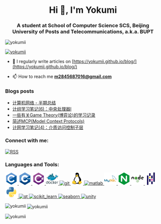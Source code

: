<h1 align="center">Hi 👋, I'm Yokumi</h1>
<h3 align="center">A student at School of Computer Science SCS, Beijing University of Posts and Telecommunications, a.k.a. BUPT</h3>

<p align="left"> <img src="https://komarev.com/ghpvc/?username=yokumii&label=Profile%20views&color=0e75b6&style=flat" alt="yokumii" /> </p>

<p align="left"> <a href="https://github.com/ryo-ma/github-profile-trophy"><img src="https://github-profile-trophy.vercel.app/?username=yokumii" alt="yokumii" /></a> </p>

- 📝 I regularly write articles on [https://yokumii.github.io/blog/](https://yokumii.github.io/blog/)

- 📫 How to reach me **m2845687016@gmail.com**

### Blogs posts
<!-- BLOG-POST-LIST:START -->
- [计算机网络 - 半期总结](https://yokumii.github.io/blog/2025/04/19/%E8%AE%A1%E7%AE%97%E6%9C%BA%E7%BD%91%E7%BB%9C%20-%20%E5%8D%8A%E6%9C%9F%E6%80%BB%E7%BB%93/)
- [计组学习笔记&lpar;6&rpar;：中央处理器I](https://yokumii.github.io/blog/2025/04/13/%E8%AE%A1%E7%BB%84%E5%AD%A6%E4%B9%A0%E7%AC%94%E8%AE%B0(6)%EF%BC%9A%E4%B8%AD%E5%A4%AE%E5%A4%84%E7%90%86%E5%99%A8I/)
- [一些有关Game Theory&lpar;博弈论&rpar;的学习记录](https://yokumii.github.io/blog/2025/04/05/%E4%B8%80%E4%BA%9B%E6%9C%89%E5%85%B3Game%20Theory(%E5%8D%9A%E5%BC%88%E8%AE%BA)%E7%9A%84%E5%AD%A6%E4%B9%A0%E8%AE%B0%E5%BD%95/)
- [简述MCP&lpar;Model Context Protocols&rpar;](https://yokumii.github.io/blog/2025/04/04/%E7%AE%80%E8%BF%B0MCP(Model%20Context%20Protocols)/)
- [计网学习笔记&lpar;4&rpar;：介质访问控制子层](https://yokumii.github.io/blog/2025/04/04/%E8%AE%A1%E7%BD%91%E5%AD%A6%E4%B9%A0%E7%AC%94%E8%AE%B0(4)%EF%BC%9A%E4%BB%8B%E8%B4%A8%E8%AE%BF%E9%97%AE%E6%8E%A7%E5%88%B6%E5%AD%90%E5%B1%82/)
<!-- BLOG-POST-LIST:END -->

<h3 align="left">Connect with me:</h3>
<p align="left">
<a href="https://yokumii.github.io/blog/atom.xml" target="blank">
    <img align="center" src="https://raw.githubusercontent.com/rahuldkjain/github-profile-readme-generator/master/src/images/icons/Social/rss.svg" alt="RSS" height="30" width="40" /></a>
</p>

<h3 align="left">Languages and Tools:</h3>
<p align="left"> <a href="https://www.cprogramming.com/" target="_blank" rel="noreferrer"> <img src="https://raw.githubusercontent.com/devicons/devicon/master/icons/c/c-original.svg" alt="c" width="40" height="40"/> </a> <a href="https://www.w3schools.com/cpp/" target="_blank" rel="noreferrer"> <img src="https://raw.githubusercontent.com/devicons/devicon/master/icons/cplusplus/cplusplus-original.svg" alt="cplusplus" width="40" height="40"/> </a> <a href="https://www.w3schools.com/cs/" target="_blank" rel="noreferrer"> <img src="https://raw.githubusercontent.com/devicons/devicon/master/icons/csharp/csharp-original.svg" alt="csharp" width="40" height="40"/> </a> <a href="https://www.docker.com/" target="_blank" rel="noreferrer"> <img src="https://raw.githubusercontent.com/devicons/devicon/master/icons/docker/docker-original-wordmark.svg" alt="docker" width="40" height="40"/> </a> <a href="https://git-scm.com/" target="_blank" rel="noreferrer"> <img src="https://www.vectorlogo.zone/logos/git-scm/git-scm-icon.svg" alt="git" width="40" height="40"/> </a> <a href="https://www.linux.org/" target="_blank" rel="noreferrer"> <img src="https://raw.githubusercontent.com/devicons/devicon/master/icons/linux/linux-original.svg" alt="linux" width="40" height="40"/> </a> <a href="https://www.mathworks.com/" target="_blank" rel="noreferrer"> <img src="https://upload.wikimedia.org/wikipedia/commons/2/21/Matlab_Logo.png" alt="matlab" width="40" height="40"/> </a> <a href="https://www.mysql.com/" target="_blank" rel="noreferrer"> <img src="https://raw.githubusercontent.com/devicons/devicon/master/icons/mysql/mysql-original-wordmark.svg" alt="mysql" width="40" height="40"/> </a> <a href="https://www.nginx.com" target="_blank" rel="noreferrer"> <img src="https://raw.githubusercontent.com/devicons/devicon/master/icons/nginx/nginx-original.svg" alt="nginx" width="40" height="40"/> </a> <a href="https://nodejs.org" target="_blank" rel="noreferrer"> <img src="https://raw.githubusercontent.com/devicons/devicon/master/icons/nodejs/nodejs-original-wordmark.svg" alt="nodejs" width="40" height="40"/> </a> <a href="https://pandas.pydata.org/" target="_blank" rel="noreferrer"> <img src="https://raw.githubusercontent.com/devicons/devicon/2ae2a900d2f041da66e950e4d48052658d850630/icons/pandas/pandas-original.svg" alt="pandas" width="40" height="40"/> </a> <a href="https://www.python.org" target="_blank" rel="noreferrer"> <img src="https://raw.githubusercontent.com/devicons/devicon/master/icons/python/python-original.svg" alt="python" width="40" height="40"/> </a> <a href="https://www.qt.io/" target="_blank" rel="noreferrer"> <img src="https://upload.wikimedia.org/wikipedia/commons/0/0b/Qt_logo_2016.svg" alt="qt" width="40" height="40"/> </a> <a href="https://scikit-learn.org/" target="_blank" rel="noreferrer"> <img src="https://upload.wikimedia.org/wikipedia/commons/0/05/Scikit_learn_logo_small.svg" alt="scikit_learn" width="40" height="40"/> </a> <a href="https://seaborn.pydata.org/" target="_blank" rel="noreferrer"> <img src="https://seaborn.pydata.org/_images/logo-mark-lightbg.svg" alt="seaborn" width="40" height="40"/> </a> <a href="https://unity.com/" target="_blank" rel="noreferrer"> <img src="https://www.vectorlogo.zone/logos/unity3d/unity3d-icon.svg" alt="unity" width="40" height="40"/> </a> </p>

<p><img align="left" src="https://github-readme-stats.vercel.app/api/top-langs?username=yokumii&show_icons=true&locale=en&layout=compact" alt="yokumii" /></p>

<p>&nbsp;<img align="center" src="https://github-readme-stats.vercel.app/api?username=yokumii&show_icons=true&locale=en" alt="yokumii" /></p>

<p><img align="center" src="https://github-readme-streak-stats.herokuapp.com/?user=yokumii&" alt="yokumii" /></p>

